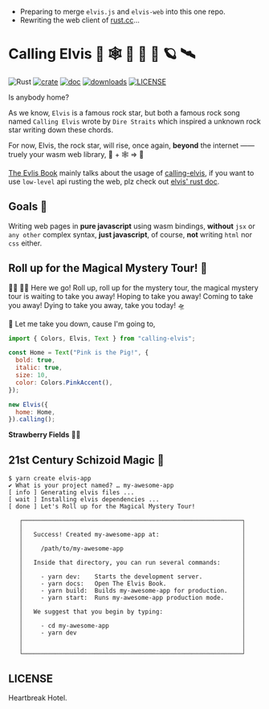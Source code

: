 + Preparing to merge `elvis.js` and `elvis-web` into this one repo.
+ Rewriting the web client of [rust.cc][rust.cc]...

# Calling Elvis 🦀 🕸  🎸 📡 🚀 🪐 🛰

![Rust](https://github.com/clearloop/leetcode-cli/workflows/Rust/badge.svg)
[![crate](https://img.shields.io/crates/v/elvis.svg)](https://crates.io/crates/elvis)
[![doc](https://img.shields.io/badge/current-docs-brightgreen.svg)](https://docs.rs/elvis/)
[![downloads](https://img.shields.io/crates/d/elvis.svg)](https://crates.io/crates/elvis)
[![LICENSE](https://img.shields.io/crates/l/elvis.svg)](https://choosealicense.com/licenses/mit/)

Is anybody home?

As we know, `Elvis` is a famous rock star, but both a famous rock song named `Calling Elvis` wrote by `Dire Straits` which inspired a unknown rock star writing down these chords.

For now, Elvis, the rock star, will rise, once again, **beyond** the internet —— truely your wasm web library, 🦀 + 🕸  => 💖

[The Evlis Book][1] mainly talks about the usage of [calling-elvis][2], if you want to use `low-level` api rusting the web, plz check out [elvis' rust doc][3].

## Goals 🎯

Writing web pages in **pure javascript** using wasm bindings, **without** `jsx` or `any other` complex syntax, **just javascript**, of course, **not** writing `html` nor `css` either.

## Roll up for the Magical Mystery Tour! 🌈

🧙‍♂️ 🤹‍♂️ Here we go! Roll up, roll up for the mystery tour, the magical mystery tour is waiting to take you away! Hoping to take you away! Coming to take you away! Dying to take you away, take you today! 🛸

🎻 Let me take you down, cause I'm going to,

```js
import { Colors, Elvis, Text } from "calling-elvis";

const Home = Text("Pink is the Pig!", {
  bold: true,
  italic: true,
  size: 10,
  color: Colors.PinkAccent(),
});

new Elvis({
  home: Home,
}).calling();
```
 **Strawberry Fields** 🧑‍🚀


## 21st Century Schizoid Magic 🍩

```text
$ yarn create elvis-app
✔ What is your project named? … my-awesome-app
[ info ] Generating elvis files ...
[ wait ] Installing elvis dependencies ...
[ done ] Let's Roll up for the Magical Mystery Tour!

   ┌─────────────────────────────────────────────────────────────┐
   │                                                             │
   │   Success! Created my-awesome-app at:                       │
   │                                                             │
   │     /path/to/my-awesome-app                                 │
   │                                                             │
   │   Inside that directory, you can run several commands:      │
   │                                                             │
   │     - yarn dev:    Starts the development server.           │
   │     - yarn docs:   Open The Elvis Book.                     │
   │     - yarn build:  Builds my-awesome-app for production.    │
   │     - yarn start:  Runs my-awesome-app production mode.     │
   │                                                             │
   │   We suggest that you begin by typing:                      │
   │                                                             │
   │     - cd my-awesome-app                                     │
   │     - yarn dev                                              │
   │                                                             │
   │                                                             │
   └─────────────────────────────────────────────────────────────┘
```

## LICENSE

Heartbreak Hotel.

[1]: https://elvisjs.github.io/the-elvis-book
[2]: https://github.com/elvisjs/calling-elvis
[3]: https://docs.rs/elvis
[rust.cc]: https://rustcc.cn
